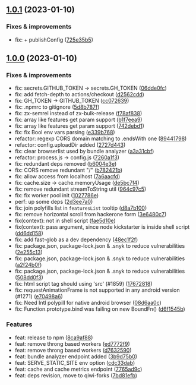 ## [1.0.1](https://github.com/qiwi-forks/polyfill-service/compare/v1.0.0...v1.0.1) (2023-01-10)

### Fixes & improvements
* fix: + publishConfig ([725e35b5](https://github.com/qiwi-forks/polyfill-service/commit/725e35b51b99b2df544f0b410d004b0fab3735ec))

## [1.0.0](https://github.com/qiwi-forks/polyfill-service/compare/undefined...v1.0.0) (2023-01-10)

### Fixes & improvements
* fix: secrets.GITHUB_TOKEN -> secrets.GH_TOKEN ([06dde0fc](https://github.com/qiwi-forks/polyfill-service/commit/06dde0fcac3e7a7fcc7909e8fdb1772e7a348f27))
* fix: add fetch-depth to actions/checkout ([d2562cdd](https://github.com/qiwi-forks/polyfill-service/commit/d2562cdd13e9c17c304a7d370a3916846634e407))
* fix: GH_TOKEN → GITHUB_TOKEN ([cc072639](https://github.com/qiwi-forks/polyfill-service/commit/cc0726397bf6c62dcedc55bb9c4e6e2850d83b24))
* fix: .npmrc to gitignore ([5d8b787f](https://github.com/qiwi-forks/polyfill-service/commit/5d8b787f6b0bc3e601045f218eb9a288614fd0d4))
* fix: zx-semrel instead of zx-bulk-release ([f78af838](https://github.com/qiwi-forks/polyfill-service/commit/f78af8385d3750d6bc6dd92bd15514be2c6328c8))
* fix: array like features get param support ([b1f7eea9](https://github.com/qiwi-forks/polyfill-service/commit/b1f7eea99f7e3d281c6c48924cc2adfd1f960ae8))
* fix: array like features get param support ([742debd1](https://github.com/qiwi-forks/polyfill-service/commit/742debd180a51a8e5c81e23d6946280b17a107bf))
* fix: fix Bool env vars parsing ([e339b768](https://github.com/qiwi-forks/polyfill-service/commit/e339b768eb79da642f8c397ce1a24777786205d5))
* refactor: regexp CORS domain matching to .endsWith one ([89441798](https://github.com/qiwi-forks/polyfill-service/commit/894417989e1b67052f7e3c1d138cb8fac8a7a9c3))
* refactor: config.uploadDir added ([2727d443](https://github.com/qiwi-forks/polyfill-service/commit/2727d44313be6b0ab62e5eb2d97d37fc04457a80))
* fix: clear browserlist used by bundle analyzer ([a3a31cbf](https://github.com/qiwi-forks/polyfill-service/commit/a3a31cbf54bab3279482fce90dfdd2bcde899461))
* refactor: process.js -> config.js ([7260a1f3](https://github.com/qiwi-forks/polyfill-service/commit/7260a1f38106acbe7ede056a23575321f88675e0))
* fix: redundant deps removed ([b6004e3e](https://github.com/qiwi-forks/polyfill-service/commit/b6004e3e087c10dadeb75959b0bb08c8a77ef47a))
* fix: CORS remove redundant "/" ([b782421b](https://github.com/qiwi-forks/polyfill-service/commit/b782421b2387144ff71f31339ddaf784d575a545))
* fix: allow access from localhost ([7a6aacfd](https://github.com/qiwi-forks/polyfill-service/commit/7a6aacfdf0b4442a1718e3b54bf09be03d977bba))
* fix: cache.size -> cache.memoryUsage ([de5bc7f4](https://github.com/qiwi-forks/polyfill-service/commit/de5bc7f4c02585c4aa57942111136af6e0845f9c))
* fix: remove redundant streamToString util ([964c97c5](https://github.com/qiwi-forks/polyfill-service/commit/964c97c5cf9b8866ff14fd2950c3c64c33d6da03))
* fix: fix worker pool init ([1027786e](https://github.com/qiwi-forks/polyfill-service/commit/1027786ed3b2d1f34ee189268169ebcc4bdb853f))
* perf: up some deps ([2d3ee7a0](https://github.com/qiwi-forks/polyfill-service/commit/2d3ee7a052e21dfbeac9360954f21676993916f0))
* fix: join polyfills list in `featuresList` tooltip ([d8a7b100](https://github.com/qiwi-forks/polyfill-service/commit/d8a7b1000b6f0ebb5112ed25c1e2ac7d671a1563))
* fix: remove horizontal scroll from hackerone form ([3e6480c7](https://github.com/qiwi-forks/polyfill-service/commit/3e6480c759f315052e1203b20ae6a984d6dbf3da))
* fix(context): not in shell script ([fae5d10e](https://github.com/qiwi-forks/polyfill-service/commit/fae5d10e947207c0e6c5265d4e0ba43320fdbe31))
* fix(context): pass argument, since node kickstarter is inside shell script ([dd6dd158](https://github.com/qiwi-forks/polyfill-service/commit/dd6dd158b890e417c21ff992e107e879f3adfc05))
* fix: add fast-glob as a dev dependency ([48ec1f2f](https://github.com/qiwi-forks/polyfill-service/commit/48ec1f2f4ae4d17495f139c710ba41fbcdb5e3bd))
* fix: package.json, package-lock.json & .snyk to reduce vulnerabilities ([2e255c13](https://github.com/qiwi-forks/polyfill-service/commit/2e255c132f7f5a268f12b96313291f4dd59ecf28))
* fix: package.json, package-lock.json & .snyk to reduce vulnerabilities ([a2f24b0f](https://github.com/qiwi-forks/polyfill-service/commit/a2f24b0f0cbdfdf097fd13c177568bfd9d7ce8c0))
* fix: package.json, package-lock.json & .snyk to reduce vulnerabilities ([508dd0f3](https://github.com/qiwi-forks/polyfill-service/commit/508dd0f3539121019a54e844089c9fc73abdcf4a))
* fix: html script tag should using 'src' (#1859) ([17672818](https://github.com/qiwi-forks/polyfill-service/commit/1767281846598f43154e06287b09c256ab171fd9))
* fix: requestAnimationFrame is not supported in any android version (#1271) ([e70498a6](https://github.com/qiwi-forks/polyfill-service/commit/e70498a64aa1c4b4fcdbf5886363e09fab9184c5))
* fix: Need Intl polypill for native android browser ([08d6aa0c](https://github.com/qiwi-forks/polyfill-service/commit/08d6aa0ccb89d74a010b1f9ae208e53f0b927ed4))
* fix: Function.prototype.bind was failing on new BoundFn() ([d6f1545b](https://github.com/qiwi-forks/polyfill-service/commit/d6f1545b35b59ee3cc31e3f63c571c3480ef07a0))

### Features
* feat: release to npm ([8ca9af88](https://github.com/qiwi-forks/polyfill-service/commit/8ca9af88a43cb7f85ca26e9c159827b29942c0e6))
* feat: remove throng based workers ([ed7772f9](https://github.com/qiwi-forks/polyfill-service/commit/ed7772f948c75652e4979f2c5cc87e130bd47e3e))
* feat: remove throng based workers ([d7632590](https://github.com/qiwi-forks/polyfill-service/commit/d76325905fd3d6b9269a768855038f46221de7fd))
* feat: bundle analyzer endpoint added ([3b9d75b0](https://github.com/qiwi-forks/polyfill-service/commit/3b9d75b0e7b449924bac40ce6c4df50c27326937))
* feat: SERVE_STATIC_SITE env option ([cdc33dab](https://github.com/qiwi-forks/polyfill-service/commit/cdc33dab8008fe421cfa499a029f8be086d1f956))
* feat: cache and cache metrics endpoint ([7765ad9c](https://github.com/qiwi-forks/polyfill-service/commit/7765ad9c4b83e2bcc5339ee1d2dc30461db347f2))
* feat: deps revision, move to qiwi-forks ([7bd81efb](https://github.com/qiwi-forks/polyfill-service/commit/7bd81efb74aad2c0b0bda4fb0e5dadcad2aea5c5))
